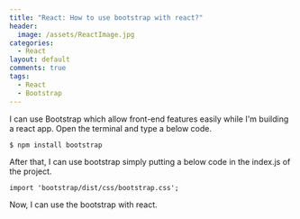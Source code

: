 ```yaml
---
title: "React: How to use bootstrap with react?"
header:
  image: /assets/ReactImage.jpg
categories:
  - React
layout: default
comments: true
tags:
  - React
  - Bootstrap
---
```


 
I can use Bootstrap which allow front-end features easily while I'm building a react app. Open the terminal and type a below code.
```
$ npm install bootstrap
```

After that, I can use bootstrap simply putting a below code in the index.js of the project.
```
import 'bootstrap/dist/css/bootstrap.css';
```

Now, I can use the bootstrap with react.

